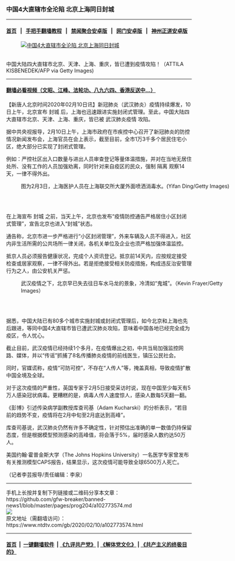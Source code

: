 ### 中国4大直辖市全沦陷 北京上海同日封城
------------------------

#### [首页](https://github.com/gfw-breaker/banned-news1/blob/master/README.md) &nbsp;&nbsp;|&nbsp;&nbsp; [手把手翻墙教程](https://github.com/gfw-breaker/guides/wiki) &nbsp;&nbsp;|&nbsp;&nbsp; [禁闻聚合安卓版](https://github.com/gfw-breaker/bn-android) &nbsp;&nbsp;|&nbsp;&nbsp; [网门安卓版](https://github.com/oGate2/oGate) &nbsp;&nbsp;|&nbsp;&nbsp; [神州正道安卓版](https://github.com/SzzdOgate/update) 



<div><div class="featured_image">
 <a href="https://i.ntdtv.com/assets/uploads/2020/02/GettyImages-1198807076.jpg" target="_blank">
  <figure>
   <img alt="中国4大直辖市全沦陷 北京上海同日封城" src="https://i.ntdtv.com/assets/uploads/2020/02/GettyImages-1198807076-800x450.jpg"/>
  </figure><br/>
 </a>
 <span class="caption">
  中国大陆四大直辖市北京、天津、上海、重庆，皆已遭到疫情攻陷！（ATTILA KISBENEDEK/AFP via Getty Images)
 </span>
</div>
</div><hr/>

#### [翻墙必看视频（文昭、江峰、法轮功、八九六四、香港反送中...）](https://github.com/gfw-breaker/banned-news1/blob/master/pages/link3.md)

<div><div class="post_content" itemprop="articleBody">
 <p>
  【新唐人北京时间2020年02月10日讯】新冠肺炎（武汉肺炎）疫情持续爆发，10日上午，北京宣布
  <ok href="https://www.ntdtv.com/gb/封城.htm">
   封城
  </ok>
  后，上海也迅速跟进实施封闭式管理。至此，中国大陆四大直辖市北京、天津、上海、重庆，皆已被
  <ok href="https://www.ntdtv.com/gb/442749.htm">
   武汉肺炎疫情
  </ok>
  攻陷。
 </p>
 <p>
  据中共央视报导，2月10日上午，上海市政府在市疾控中心召开了新冠肺炎的防控情况新闻发布会，上海官员在会上表示，截至目前，全市1万3千多个居民住宅小区，绝大部分已实现了封闭式管理。
 </p>
 <p>
  例如：严控社区出入口数量与进出人员审查登记等量体温措施，并对在当地无居住处所、没有工作的人员加强劝离，同时针对来自疫区的民众，强制
  <ok href="https://www.ntdtv.com/gb/隔离.htm">
   隔离
  </ok>
  观察14天，一律不得外出。
 </p>
 <figure class="wp-caption alignnone" id="attachment_102769626" style="width: 600px">
  <ok href="https://i.ntdtv.com/assets/uploads/2020/02/GettyImages-1203697278.jpg">
   <img alt="" class="size-medium wp-image-102769626" src="https://i.ntdtv.com/assets/uploads/2020/02/GettyImages-1203697278-600x338.jpg"/>
  </ok>
  <br/><figcaption class="wp-caption-text">
   图为2月3日，上海医护人员在上海联交所大厦外面喷洒消毒水。(Yifan Ding/Getty Images)
  </figcaption><br/>
 </figure><br/>
 <p>
  在上海宣布
  <ok href="https://www.ntdtv.com/gb/封城.htm">
   封城
  </ok>
  之前，当天上午，北京也发布“疫情防控通告严格居住小区封闭式管理”，宣告北京也进入“封城”状态。
 </p>
 <p>
  通告称，北京市进一步严格进行“小区封闭管理”，外来车辆及人员不得进入，社区内非生活所需的公共场所一律关闭，各机关单位及企业也须严格加强体温监控。
 </p>
 <p>
  抵京人员必须报告健康状况，完成个人资讯登记。抵京前14天内，应按规定接受检查或居家观察，一律不得外出。若是拒绝接受相关防疫措施，构成违反治安管理行为之人，由公安机关严惩。
 </p>
 <figure class="wp-caption alignnone" id="attachment_102772344" style="width: 600px">
  <ok href="https://i.ntdtv.com/assets/uploads/2020/02/GettyImages-1199162445.jpg">
   <img alt="" class="size-medium wp-image-102772344" src="https://i.ntdtv.com/assets/uploads/2020/02/GettyImages-1199162445-600x338.jpg"/>
  </ok>
  <br/><figcaption class="wp-caption-text">
   武汉疫情之下，北京早已失去往日车水马龙的景象，冷清如“鬼城”。（Kevin Frayer/Getty Images）
  </figcaption><br/>
 </figure><br/>
 <p>
  据悉，中国大陆已有80多个城市实施封城或封闭式管理后，如今北京和上海也先后跟进，等同中国4大直辖市皆已遭武汉肺炎攻陷，意味着中国各地已经完全成为疫区，令人忧心。
 </p>
 <p>
  截止目前，武汉疫情已经持续1个多月，在疫情爆出之初，中共当局加强监控网路、媒体，并以“传谣”抓捕了8名传播肺炎疫情的前线医生，镇压公民社会。
 </p>
 <p>
  同时，官媒谎称，疫情“可防可控”，不存在“人传人”等，掩盖真相，导致疫情扩散中国全境及全球。
 </p>
 <p>
  对于这次疫情的严重性，英国专家于2月5日接受采访时说，现在中国至少每天有5万人感染冠状病毒。更糟糕的是，病毒人传人速度惊人，感染人数每5天翻一翻。
 </p>
 <p>
  《彭博》引述传染病学副教授库查司基（Adam Kucharski）的分析表示，“若目前的趋势不变，疫情将在2月中旬至2月底达到高峰”。
 </p>
 <p>
  库查司基说，武汉肺炎仍然有许多不确定性，针对预估出准确的单一数值仍持保留态度，但是根据模型预测感染的高峰值，将会落于5%，届时感染人数约达50万人。
 </p>
 <p>
  美国约翰·霍普金斯大学（The Johns Hopkins University）一名医学专家曾发布有关推测模型CAPS报告，结果显示，这次疫情可能导致全球6500万人死亡。
 </p>
 <p>
  （记者李芸报导/责任编辑：李泉）
 </p>
 <div class="single_ad">
 </div>
</div>
</div>
<hr/>
手机上长按并复制下列链接或二维码分享本文章：<br/>
https://github.com/gfw-breaker/banned-news1/blob/master/pages/prog204/a102773574.md <br/>
<a href='https://github.com/gfw-breaker/banned-news1/blob/master/pages/prog204/a102773574.md'><img src='https://github.com/gfw-breaker/banned-news1/blob/master/pages/prog204/a102773574.md.png'/></a> <br/>
原文地址（需翻墙访问）：https://www.ntdtv.com/gb/2020/02/10/a102773574.html


------------------------
#### [首页](https://github.com/gfw-breaker/banned-news1/blob/master/README.md) &nbsp;|&nbsp; [一键翻墙软件](https://github.com/gfw-breaker/nogfw/blob/master/README.md) &nbsp;| [《九评共产党》](https://github.com/gfw-breaker/9ping.md/blob/master/README.md#九评之一评共产党是什么) | [《解体党文化》](https://github.com/gfw-breaker/jtdwh.md/blob/master/README.md) | [《共产主义的终极目的》](https://github.com/gfw-breaker/gczydzjmd.md/blob/master/README.md)


<img src='http://gfw-breaker.win/banned-news/pages/prog204/a102773574.md' width='0px' height='0px'/>
